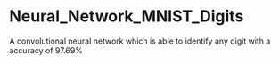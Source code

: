 # Neural_Network_MNIST_Digits
A convolutional neural network which is able to identify any digit with a accuracy of 97.69%
